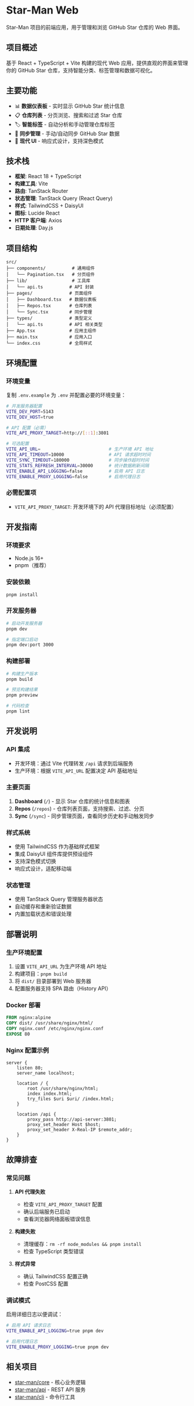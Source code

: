 # Star-Man Web

Star-Man 项目的前端应用，用于管理和浏览 GitHub Star 仓库的 Web 界面。

## 项目概述

基于 React + TypeScript + Vite 构建的现代 Web 应用，提供直观的界面来管理你的 GitHub Star 仓库，支持智能分类、标签管理和数据可视化。

## 主要功能

- 📊 **数据仪表板** - 实时显示 GitHub Star 统计信息
- 📋 **仓库列表** - 分页浏览、搜索和过滤 Star 仓库
- 🏷️ **智能标签** - 自动分析和手动管理仓库标签
- 🔄 **同步管理** - 手动/自动同步 GitHub Star 数据
- 🎨 **现代 UI** - 响应式设计，支持深色模式

## 技术栈

- **框架**: React 18 + TypeScript
- **构建工具**: Vite
- **路由**: TanStack Router
- **状态管理**: TanStack Query (React Query)
- **样式**: TailwindCSS + DaisyUI
- **图标**: Lucide React
- **HTTP 客户端**: Axios
- **日期处理**: Day.js

## 项目结构

```
src/
├── components/          # 通用组件
│   └── Pagination.tsx   # 分页组件
├── lib/                 # 工具库
│   └── api.ts          # API 封装
├── pages/              # 页面组件
│   ├── Dashboard.tsx   # 数据仪表板
│   ├── Repos.tsx       # 仓库列表
│   └── Sync.tsx        # 同步管理
├── types/              # 类型定义
│   └── api.ts          # API 相关类型
├── App.tsx             # 应用主组件
├── main.tsx            # 应用入口
└── index.css           # 全局样式
```

## 环境配置

### 环境变量

复制 `.env.example` 为 `.env` 并配置必要的环境变量：

```bash
# 开发服务器配置
VITE_DEV_PORT=5143
VITE_DEV_HOST=true

# API 配置（必需）
VITE_API_PROXY_TARGET=http://[::1]:3801

# 可选配置
VITE_API_URL=                          # 生产环境 API 地址
VITE_API_TIMEOUT=10000                 # API 请求超时时间
VITE_SYNC_TIMEOUT=180000               # 同步操作超时时间
VITE_STATS_REFRESH_INTERVAL=30000      # 统计数据刷新间隔
VITE_ENABLE_API_LOGGING=false          # 启用 API 日志
VITE_ENABLE_PROXY_LOGGING=false        # 启用代理日志
```

### 必需配置项

- `VITE_API_PROXY_TARGET`: 开发环境下的 API 代理目标地址（必须配置）

## 开发指南

### 环境要求

- Node.js 16+
- pnpm（推荐）

### 安装依赖

```bash
pnpm install
```

### 开发服务器

```bash
# 启动开发服务器
pnpm dev

# 指定端口启动
pnpm dev:port 3000
```

### 构建部署

```bash
# 构建生产版本
pnpm build

# 预览构建结果
pnpm preview

# 代码检查
pnpm lint
```

## 开发说明

### API 集成

- 开发环境：通过 Vite 代理转发 `/api` 请求到后端服务
- 生产环境：根据 `VITE_API_URL` 配置决定 API 基础地址

### 主要页面

1. **Dashboard** (`/`) - 显示 Star 仓库的统计信息和图表
2. **Repos** (`/repos`) - 仓库列表页面，支持搜索、过滤、分页
3. **Sync** (`/sync`) - 同步管理页面，查看同步历史和手动触发同步

### 样式系统

- 使用 TailwindCSS 作为基础样式框架
- 集成 DaisyUI 组件库提供预设组件
- 支持深色模式切换
- 响应式设计，适配移动端

### 状态管理

- 使用 TanStack Query 管理服务器状态
- 自动缓存和重新验证数据
- 内置加载状态和错误处理

## 部署说明

### 生产环境配置

1. 设置 `VITE_API_URL` 为生产环境 API 地址
2. 构建项目：`pnpm build`
3. 将 `dist/` 目录部署到 Web 服务器
4. 配置服务器支持 SPA 路由（History API）

### Docker 部署

```dockerfile
FROM nginx:alpine
COPY dist/ /usr/share/nginx/html/
COPY nginx.conf /etc/nginx/nginx.conf
EXPOSE 80
```

### Nginx 配置示例

```nginx
server {
    listen 80;
    server_name localhost;
    
    location / {
        root /usr/share/nginx/html;
        index index.html;
        try_files $uri $uri/ /index.html;
    }
    
    location /api {
        proxy_pass http://api-server:3801;
        proxy_set_header Host $host;
        proxy_set_header X-Real-IP $remote_addr;
    }
}
```

## 故障排查

### 常见问题

1. **API 代理失败**
   - 检查 `VITE_API_PROXY_TARGET` 配置
   - 确认后端服务已启动
   - 查看浏览器网络面板错误信息

2. **构建失败**
   - 清理缓存：`rm -rf node_modules && pnpm install`
   - 检查 TypeScript 类型错误

3. **样式异常**
   - 确认 TailwindCSS 配置正确
   - 检查 PostCSS 配置

### 调试模式

启用详细日志以便调试：

```bash
# 启用 API 请求日志
VITE_ENABLE_API_LOGGING=true pnpm dev

# 启用代理日志
VITE_ENABLE_PROXY_LOGGING=true pnpm dev
```

## 相关项目

- [star-man/core](../core) - 核心业务逻辑
- [star-man/api](../api) - REST API 服务
- [star-man/cli](../cli) - 命令行工具